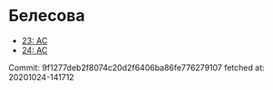 # Белесова
- [23: AC](23.md)
- [24: AC](24.md)

Commit: 9f1277deb2f8074c20d2f6406ba86fe776279107
 fetched at: 20201024-141712
